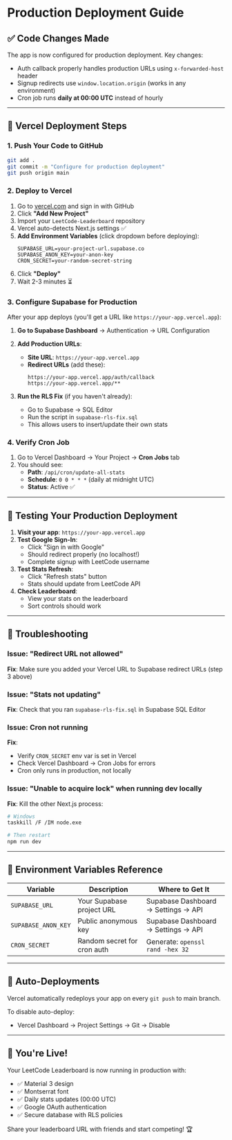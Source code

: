 # Production Deployment Guide

## ✅ Code Changes Made

The app is now configured for production deployment. Key changes:
- Auth callback properly handles production URLs using `x-forwarded-host` header
- Signup redirects use `window.location.origin` (works in any environment)
- Cron job runs **daily at 00:00 UTC** instead of hourly

---

## 🚀 Vercel Deployment Steps

### 1. Push Your Code to GitHub
```bash
git add .
git commit -m "Configure for production deployment"
git push origin main
```

### 2. Deploy to Vercel

1. Go to [vercel.com](https://vercel.com) and sign in with GitHub
2. Click **"Add New Project"**
3. Import your `LeetCode-Leaderboard` repository
4. Vercel auto-detects Next.js settings ✅
5. **Add Environment Variables** (click dropdown before deploying):
   ```
   SUPABASE_URL=your-project-url.supabase.co
   SUPABASE_ANON_KEY=your-anon-key
   CRON_SECRET=your-random-secret-string
   ```
6. Click **"Deploy"**
7. Wait 2-3 minutes ⏳

### 3. Configure Supabase for Production

After your app deploys (you'll get a URL like `https://your-app.vercel.app`):

1. **Go to Supabase Dashboard** → Authentication → URL Configuration
2. **Add Production URLs**:
   - **Site URL**: `https://your-app.vercel.app`
   - **Redirect URLs** (add these):
     ```
     https://your-app.vercel.app/auth/callback
     https://your-app.vercel.app/**
     ```

3. **Run the RLS Fix** (if you haven't already):
   - Go to Supabase → SQL Editor
   - Run the script in `supabase-rls-fix.sql`
   - This allows users to insert/update their own stats

### 4. Verify Cron Job

1. Go to Vercel Dashboard → Your Project → **Cron Jobs** tab
2. You should see:
   - **Path**: `/api/cron/update-all-stats`
   - **Schedule**: `0 0 * * *` (daily at midnight UTC)
   - **Status**: Active ✅

---

## 🧪 Testing Your Production Deployment

1. **Visit your app**: `https://your-app.vercel.app`
2. **Test Google Sign-In**:
   - Click "Sign in with Google"
   - Should redirect properly (no localhost!)
   - Complete signup with LeetCode username
3. **Test Stats Refresh**:
   - Click "Refresh stats" button
   - Stats should update from LeetCode API
4. **Check Leaderboard**:
   - View your stats on the leaderboard
   - Sort controls should work

---

## 🔧 Troubleshooting

### Issue: "Redirect URL not allowed"
**Fix**: Make sure you added your Vercel URL to Supabase redirect URLs (step 3 above)

### Issue: "Stats not updating"
**Fix**: Check that you ran `supabase-rls-fix.sql` in Supabase SQL Editor

### Issue: Cron not running
**Fix**: 
- Verify `CRON_SECRET` env var is set in Vercel
- Check Vercel Dashboard → Cron Jobs for errors
- Cron only runs in production, not locally

### Issue: "Unable to acquire lock" when running dev locally
**Fix**: Kill the other Next.js process:
```bash
# Windows
taskkill /F /IM node.exe

# Then restart
npm run dev
```

---

## 📝 Environment Variables Reference

| Variable | Description | Where to Get It |
|----------|-------------|-----------------|
| `SUPABASE_URL` | Your Supabase project URL | Supabase Dashboard → Settings → API |
| `SUPABASE_ANON_KEY` | Public anonymous key | Supabase Dashboard → Settings → API |
| `CRON_SECRET` | Random secret for cron auth | Generate: `openssl rand -hex 32` |

---

## 🔄 Auto-Deployments

Vercel automatically redeploys your app on every `git push` to main branch.

To disable auto-deploy:
- Vercel Dashboard → Project Settings → Git → Disable

---

## 🎉 You're Live!

Your LeetCode Leaderboard is now running in production with:
- ✅ Material 3 design
- ✅ Montserrat font
- ✅ Daily stats updates (00:00 UTC)
- ✅ Google OAuth authentication
- ✅ Secure database with RLS policies

Share your leaderboard URL with friends and start competing! 🏆
